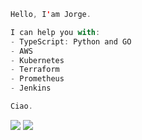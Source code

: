 ```scala
Hello, I'am Jorge.

I can help you with:
- TypeScript: Python and GO
- AWS
- Kubernetes
- Terraform
- Prometheus
- Jenkins

Ciao.
```

[<img src="https://img.shields.io/badge/connect-blue"/>](https://www.linkedin.com/in/jorge-tr/)
[<img src="https://img.shields.io/badge/mail me-teal"/>](mailto:jorgee.trx@gmail.com)
